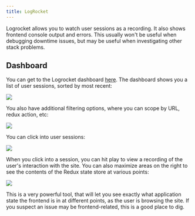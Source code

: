```yaml
---
title: LogRocket
---
```


Logrocket allows you to watch user sessions as a recording.  It also shows frontend console output and errors.   This usually won't be useful when debugging downtime issues, but may be useful when investigating other stack problems.

## Dashboard

You can get to the Logrocket dashboard [here](https://app.logrocket.com/vlprdq/prod/sessions).  The dashboard shows you a list of user sessions, sorted by most recent:

![](../images/logrocket_dash.png)

You also have additional filtering options, where you can scope by URL, redux action, etc:

![](../images/logrocket_filtering.png)

You can click into user sessions:

![](../images/logrocket_session.png)

When you click into a session, you can hit play to view a recording of the user's interaction with the site.  You can also maximize areas on the right to see the contents of the Redux state store at various points:

![](../images/logrocket_redux.png)

This is a very powerful tool, that will let you see exactly what application state the frontend is in at different points, as the user is browsing the site.  If you suspect an issue may be frontend-related, this is a good place to dig.

